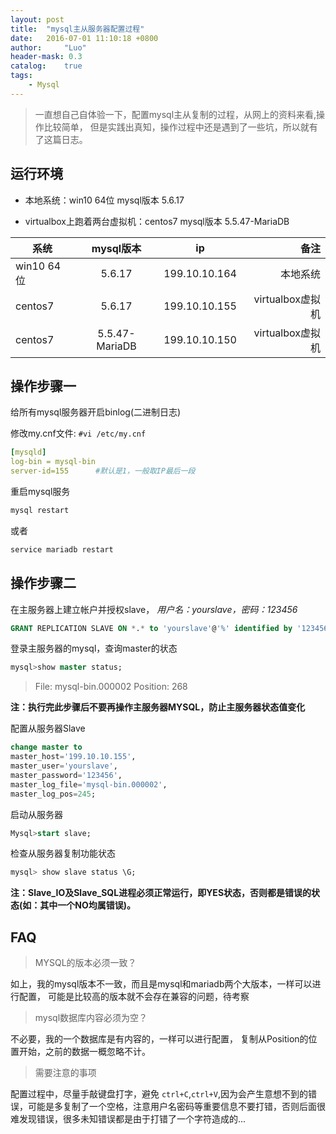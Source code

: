 ```yaml
---
layout: post
title:  "mysql主从服务器配置过程"
date:   2016-07-01 11:10:18 +0800
author:     "Luo"
header-mask: 0.3
catalog:    true
tags:
    - Mysql
---
```


> 一直想自己自体验一下，配置mysql主从复制的过程，从网上的资料来看,操作比较简单，
> 但是实践出真知，操作过程中还是遇到了一些坑，所以就有了这篇日志。

## 运行环境

* 本地系统：win10 64位 mysql版本 5.6.17

* virtualbox上跑着两台虚拟机：centos7 mysql版本 5.5.47-MariaDB

| 系统          | mysql版本      | ip            | 备注   |
| ------------- |:--------------:| :------------:| ------:|
| win10 64位    | 5.6.17         | 199.10.10.164 |本地系统|
| centos7       | 5.6.17         | 199.10.10.155 |virtualbox虚拟机|
| centos7       | 5.5.47-MariaDB | 199.10.10.150 |virtualbox虚拟机|


## 操作步骤一

给所有mysql服务器开启binlog(二进制日志)

修改my.cnf文件: `#vi /etc/my.cnf`

```yml
[mysqld]
log-bin = mysql-bin
server-id=155      #默认是1，一般取IP最后一段
```

重启mysql服务

```sh
mysql restart
```

或者

```sh
service mariadb restart
```

## 操作步骤二

在主服务器上建立帐户并授权slave，  *用户名：yourslave，密码：123456*

```sql
GRANT REPLICATION SLAVE ON *.* to 'yourslave'@'%' identified by '123456';
```

登录主服务器的mysql，查询master的状态

```sql
mysql>show master status;
```

> File: mysql-bin.000002    Position: 268

**注：执行完此步骤后不要再操作主服务器MYSQL，防止主服务器状态值变化**

配置从服务器Slave

```sql
change master to 
master_host='199.10.10.155',
master_user='yourslave',
master_password='123456',
master_log_file='mysql-bin.000002',
master_log_pos=245;
```

启动从服务器

```sql
Mysql>start slave;
```

检查从服务器复制功能状态

```sql
mysql> show slave status \G;
```

**注：Slave_IO及Slave_SQL进程必须正常运行，即YES状态，否则都是错误的状态(如：其中一个NO均属错误)。**

## FAQ

> MYSQL的版本必须一致？

如上，我的mysql版本不一致，而且是mysql和mariadb两个大版本，一样可以进行配置，
可能是比较高的版本就不会存在兼容的问题，待考察

> mysql数据库内容必须为空？

不必要，我的一个数据库是有内容的，一样可以进行配置，
复制从Position的位置开始，之前的数据一概忽略不计。

> 需要注意的事项

配置过程中，尽量手敲键盘打字，避免 `ctrl+C`,`ctrl+V`,因为会产生意想不到的错误，可能是多复制了一个空格，注意用户名密码等重要信息不要打错，否则后面很难发现错误，很多未知错误都是由于打错了一个字符造成的...